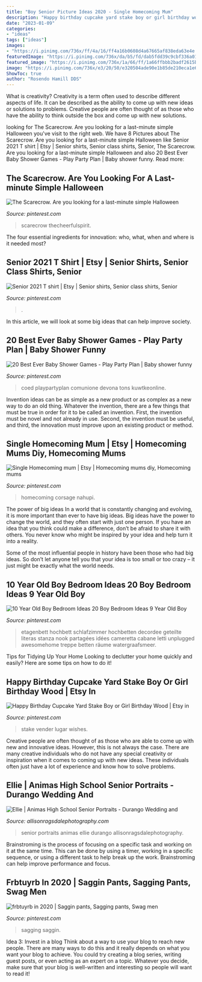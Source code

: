 ```yaml
---
title: "Boy Senior Picture Ideas 2020 - Single Homecoming Mum"
description: "Happy birthday cupcake yard stake boy or girl birthday wood"
date: "2023-01-09"
categories:
- "ideas"
tags: ["ideas"]
images:
- "https://i.pinimg.com/736x/ff/4a/16/ff4a16b0608d4a67665af838eda63e4e.jpg"
featuredImage: "https://i.pinimg.com/736x/da/b5/fd/dab5fdd39c9cbf336a0165ca91410769.jpg"
featured_image: "https://i.pinimg.com/736x/1a/66/ff/1a66ffbbb2badf2615be247be03a0dc7.jpg"
image: "https://i.pinimg.com/736x/e3/20/50/e320504ade90e1b85de210eca1e6f310.jpg"
ShowToc: true
author: "Rosendo Hamill DDS"
---
```



What is creativity?
Creativity is a term often used to describe different aspects of life. It can be described as the ability to come up with new ideas or solutions to problems. Creative people are often thought of as those who have the ability to think outside the box and come up with new solutions.

	

		
looking for The Scarecrow. Are you looking for a last-minute simple Halloween you've visit to the right web. We have 8 Pictures about The Scarecrow. Are you looking for a last-minute simple Halloween like Senior 2021 T shirt | Etsy | Senior shirts, Senior class shirts, Senior, The Scarecrow. Are you looking for a last-minute simple Halloween and also 20 Best Ever Baby Shower Games - Play Party Plan | Baby shower funny. Read more:
		
    
## The Scarecrow. Are You Looking For A Last-minute Simple Halloween

<img loading=lazy src="https://i.pinimg.com/736x/7b/b3/c5/7bb3c5a89038ce01fcf15896ae1005f6.jpg" onerror="this.onerror=null;this.src='https://tse1.mm.bing.net/th?id=OIP.gfIru5MrBykSiyxEPRVTpgHaLG&amp;pid=15.1';" alt="The Scarecrow. Are you looking for a last-minute simple Halloween">

_Source: pinterest.com_

>scarecrow thecheerfulspirit. 

	

The four essential ingredients for innovation: who, what, when and where is it needed most?
 

    
## Senior 2021 T Shirt | Etsy | Senior Shirts, Senior Class Shirts, Senior

<img loading=lazy src="https://i.pinimg.com/736x/1a/66/ff/1a66ffbbb2badf2615be247be03a0dc7.jpg" onerror="this.onerror=null;this.src='https://tse4.mm.bing.net/th?id=OIP.Xult8nPJmgOI0bCd3zFi_wHaJ3&amp;pid=15.1';" alt="Senior 2021 T shirt | Etsy | Senior shirts, Senior class shirts, Senior">

_Source: pinterest.com_

>. 

	

In this article, we will look at some big ideas that can help improve society.

    
## 20 Best Ever Baby Shower Games - Play Party Plan | Baby Shower Funny

<img loading=lazy src="https://i.pinimg.com/736x/da/b5/fd/dab5fdd39c9cbf336a0165ca91410769.jpg" onerror="this.onerror=null;this.src='https://tse4.mm.bing.net/th?id=OIP.dBHxmyCLu0MMpT4rkh53tQHaQZ&amp;pid=15.1';" alt="20 Best Ever Baby Shower Games - Play Party Plan | Baby shower funny">

_Source: pinterest.com_

>coed playpartyplan comunione devona tons kuwtkeonline. 

	

Invention ideas can be as simple as a new product or as complex as a new way to do an old thing. Whatever the invention, there are a few things that must be true in order for it to be called an invention. First, the invention must be novel and not already in use. Second, the invention must be useful, and third, the innovation must improve upon an existing product or method.

    
## Single Homecoming Mum | Etsy | Homecoming Mums Diy, Homecoming Mums

<img loading=lazy src="https://i.pinimg.com/736x/ff/4a/16/ff4a16b0608d4a67665af838eda63e4e.jpg" onerror="this.onerror=null;this.src='https://tse1.mm.bing.net/th?id=OIP.DeMk7RdzwokdkpaqlhnuygHaOJ&amp;pid=15.1';" alt="Single Homecoming mum | Etsy | Homecoming mums diy, Homecoming mums">

_Source: pinterest.com_

>homecoming corsage nahupi. 

	

The power of big ideas
In a world that is constantly changing and evolving, it is more important than ever to have big ideas. Big ideas have the power to change the world, and they often start with just one person.
If you have an idea that you think could make a difference, don’t be afraid to share it with others. You never know who might be inspired by your idea and help turn it into a reality.

Some of the most influential people in history have been those who had big ideas. So don’t let anyone tell you that your idea is too small or too crazy – it just might be exactly what the world needs.

    
## 10 Year Old Boy Bedroom Ideas 20 Boy Bedroom Ideas 9 Year Old Boy

<img loading=lazy src="https://i.pinimg.com/736x/e3/20/50/e320504ade90e1b85de210eca1e6f310.jpg" onerror="this.onerror=null;this.src='https://tse4.mm.bing.net/th?id=OIP.JOmaKFt8ANf1A-7dzRJwngHaJ4&amp;pid=15.1';" alt="10 Year Old Boy Bedroom Ideas 20 Boy Bedroom Ideas 9 Year Old Boy">

_Source: pinterest.com_

>etagenbett hochbett schlafzimmer hochbetten decordee geteilte literas stanza nook partagées idées cameretta cabane letti unplugged awesomehome treppe betten räume watergraafsmeer. 

	

Tips for Tidying Up Your Home
Looking to declutter your home quickly and easily? Here are some tips on how to do it!

    
## Happy Birthday Cupcake Yard Stake Boy Or Girl Birthday Wood | Etsy In

<img loading=lazy src="https://i.pinimg.com/736x/e4/61/cd/e461cd814512a284a639d85bb88ca8e4.jpg" onerror="this.onerror=null;this.src='https://tse2.mm.bing.net/th?id=OIP.VOTtKvyg6ZzphWsqMRvgSgHaLh&amp;pid=15.1';" alt="Happy Birthday Cupcake Yard Stake Boy or Girl Birthday Wood | Etsy in">

_Source: pinterest.com_

>stake vender lugar wishes. 

	

Creative people are often thought of as those who are able to come up with new and innovative ideas. However, this is not always the case. There are many creative individuals who do not have any special creativity or inspiration when it comes to coming up with new ideas. These individuals often just have a lot of experience and know how to solve problems.

    
## Ellie | Animas High School Senior Portraits - Durango Wedding And

<img loading=lazy src="https://allisonragsdalephotography.com/wp-content/uploads/2013/07/allisonragsdalephotography-5727.jpg" onerror="this.onerror=null;this.src='https://tse4.mm.bing.net/th?id=OIP.eR9zfPSOytNHbLM_vOiuyQHaLI&amp;pid=15.1';" alt="Ellie | Animas High School Senior Portraits - Durango Wedding and">

_Source: allisonragsdalephotography.com_

>senior portraits animas ellie durango allisonragsdalephotography. 

	

Brainstroming is the process of focusing on a specific task and working on it at the same time. This can be done by using a timer, working in a specific sequence, or using a different task to help break up the work. Brainstroming can help improve performance and focus.

    
## Frbtuyrb In 2020 | Saggin Pants, Sagging Pants, Swag Men

<img loading=lazy src="https://i.pinimg.com/736x/ef/6b/e1/ef6be1d09e2c1929fc74fa94c799cbd4.jpg" onerror="this.onerror=null;this.src='https://tse4.mm.bing.net/th?id=OIP.BMHFLnO1cIH4cZi6Q6IkdgHaLH&amp;pid=15.1';" alt="frbtuyrb in 2020 | Saggin pants, Sagging pants, Swag men">

_Source: pinterest.com_

>sagging saggin. 

	

Idea 3: Invest in a blog
Think about a way to use your blog to reach new people. There are many ways to do this and it really depends on what you want your blog to achieve. You could try creating a blog series, writing guest posts, or even acting as an expert on a topic. Whatever you decide, make sure that your blog is well-written and interesting so people will want to read it!

